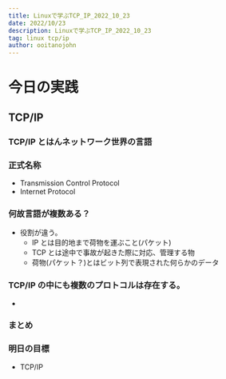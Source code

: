 ```yaml
---
title: Linuxで学ぶTCP_IP_2022_10_23
date: 2022/10/23
description: Linuxで学ぶTCP_IP_2022_10_23
tag: linux tcp/ip
author: ooitanojohn
---
```


# 今日の実践

## TCP/IP

### TCP/IP とはんネットワーク世界の言語

### 正式名称

- Transmission Control Protocol
- Internet Protocol

### 何故言語が複数ある？

- 役割が違う。
  - IP とは目的地まで荷物を運ぶこと(パケット)
  - TCP とは途中で事故が起きた際に対応、管理する物
  - 荷物(パケット？)とはビット列で表現された何らかのデータ

### TCP/IP の中にも複数のプロトコルは存在する。

-

### まとめ

### 明日の目標

- TCP/IP
